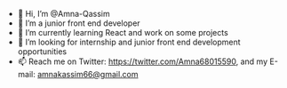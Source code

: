 - 👋 Hi, I’m @Amna-Qassim
- 👀 I’m a junior front end developer
- 🌱 I’m currently learning React and work on some projects
- 💞️ I’m looking for internship and junior front end development opportunities
- 📫 Reach me on Twitter: https://twitter.com/Amna68015590, and my E-mail: amnakassim66@gmail.com


<!---
Amna-Qassim/Amna-Qassim is a ✨ special ✨ repository because its `README.md` (this file) appears on your GitHub profile.
You can click the Preview link to take a look at your changes.
--->
